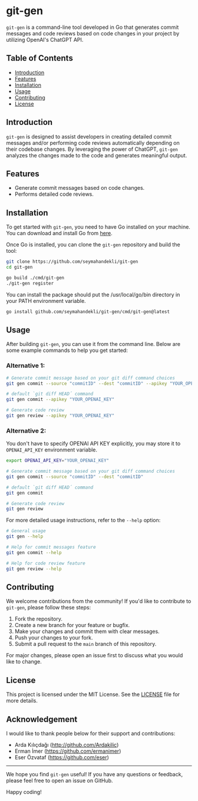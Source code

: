# git-gen

`git-gen` is a command-line tool developed in Go that generates commit messages and code reviews based on code changes in your project by utilizing OpenAI's ChatGPT API.

## Table of Contents

- [Introduction](#introduction)
- [Features](#features)
- [Installation](#installation)
- [Usage](#usage)
- [Contributing](#contributing)
- [License](#license)

## Introduction

`git-gen` is designed to assist developers in creating detailed commit messages and/or performing code reviews automatically depending on their codebase changes. By leveraging the power of ChatGPT, `git-gen` analyzes the changes made to the code and generates meaningful output.

## Features

- Generate commit messages based on code changes.
- Performs detailed code reviews.

## Installation

To get started with `git-gen`, you need to have Go installed on your machine. You can download and install Go from [here](https://golang.org/dl/).

Once Go is installed, you can clone the `git-gen` repository and build the tool:

```sh
git clone https://github.com/seymahandekli/git-gen
cd git-gen

go build ./cmd/git-gen
./git-gen register
```

You can install the package should put the /usr/local/go/bin directory in your PATH environment variable.

```sh
go install github.com/seymahandekli/git-gen/cmd/git-gen@latest
```

## Usage

After building `git-gen`, you can use it from the command line. Below are some example commands to help you get started:

### Alternative 1:

```sh
# Generate commit message based on your git diff command choices
git gen commit --source "commitID" --dest "commitID" --apikey "YOUR_OPENAI_KEY"

# default `git diff HEAD´ command
git gen commit --apikey "YOUR_OPENAI_KEY"

# Generate code review
git gen review --apikey "YOUR_OPENAI_KEY"
```

### Alternative 2:

You don't have to specify OPENAI API KEY explicitly, you may store it to `OPENAI_API_KEY` environment variable.

```sh
export OPENAI_API_KEY="YOUR_OPENAI_KEY"

# Generate commit message based on your git diff command choices
git gen commit --source "commitID" --dest "commitID"

# default `git diff HEAD´ command
git gen commit

# Generate code review
git gen review
```


For more detailed usage instructions, refer to the `--help` option:

```sh
# General usage
git gen --help

# Help for commit messages feature
git gen commit --help

# Help for code review feature
git gen review --help
```

## Contributing

We welcome contributions from the community! If you'd like to contribute to `git-gen`, please follow these steps:

1. Fork the repository.
2. Create a new branch for your feature or bugfix.
3. Make your changes and commit them with clear messages.
4. Push your changes to your fork.
5. Submit a pull request to the `main` branch of this repository.

For major changes, please open an issue first to discuss what you would like to change.

## License

This project is licensed under the MIT License. See the [LICENSE](LICENSE) file for more details.

## Acknowledgement

I would like to thank people below for their support and contributions:

- Arda Kılıçdağı (http://github.com/Ardakilic)
- Erman İmer (https://github.com/ermanimer)
- Eser Özvataf (https://github.com/eser)

---

We hope you find `git-gen` useful! If you have any questions or feedback, please feel free to open an issue on GitHub.

Happy coding!
